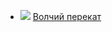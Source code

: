 * ![](/books/prose_classic/Иван%20Сергеевич%20Шмелев/Волчий%20перекат.jpg) [Волчий перекат](/books/prose_classic/Иван%20Сергеевич%20Шмелев/Волчий%20перекат)